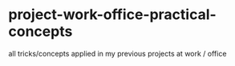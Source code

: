 # project-work-office-practical-concepts
all tricks/concepts applied in my previous projects at work / office
